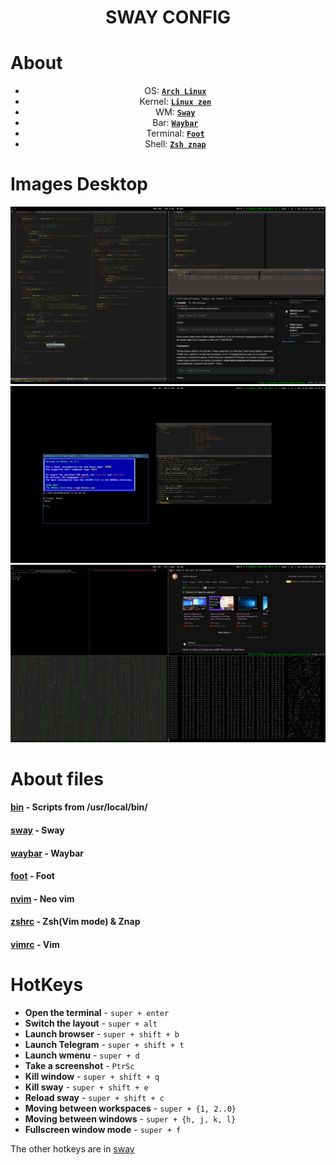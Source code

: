 # <center>SWAY CONFIG</center>
# About 
<div style="text-align: center;">

 - OS: [**`Arch Linux`**](https://archlinux.org/)
 - Kernel: [**`Linux zen`**](https://github.com/zen-kernel/zen-kernel)
 - WM: [**`Sway`**](https://swaywm.org/)
 - Bar: [**`Waybar`**](https://github.com/Alexays/Waybar)
 - Terminal: [**`Foot`**](https://codeberg.org/dnkl/foot)
 - Shell: [**`Zsh znap`**](https://github.com/marlonrichert/zsh-snap)
</div>

# Images Desktop

<img src="docs/1.png" align="1" width="px">
<img src="docs/2.png" align="2" width="px">
<img src="docs/3.png" align="3" width="1000px">

# About files
#### [bin](bin) - Scripts from /usr/local/bin/

#### [sway](config_files/config) - Sway

#### [waybar](config_files/waybar) - Waybar

#### [foot](config_files/foot.ini) - Foot

#### [nvim](config_files/init.lua) - Neo vim

#### [zshrc](config_files/zshrc) - Zsh(Vim mode) & Znap

#### [vimrc](config_files/vimrc) - Vim

# HotKeys
- **Open the terminal** - `super + enter`
- **Switch the layout** - `super + alt`
- **Launch browser** - `super + shift + b`
- **Launch Telegram** - `super + shift + t`
- **Launch wmenu** - `super + d`
- **Take a screenshot** - `PtrSc`
- **Kill window** - `super + shift + q`
- **Kill sway** - `super + shift + e`
- **Reload sway** - `super + shift + c`
- **Moving between workspaces** - `super + {1, 2..0}`
- **Moving between windows** - `super + {h, j, k, l}`
- **Fullscreen window mode** - `super + f`

The other hotkeys are in [sway](config_files/config)
